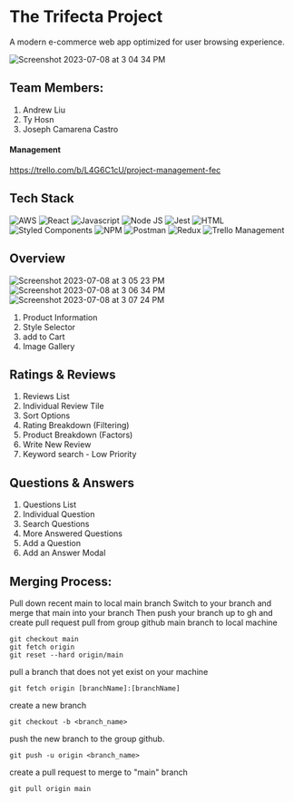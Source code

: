 # The Trifecta Project 

A modern e-commerce web app optimized for user browsing experience.

![Screenshot 2023-07-08 at 3 04 34 PM](https://github.com/TheTrifectaProject/FEC-Sprint/assets/104655832/08a59fee-e88e-4f11-9a12-3ffbaa01b622)



## Team Members:

1. Andrew Liu
2. Ty Hosn
3. Joseph Camarena Castro

#### Management 
https://trello.com/b/L4G6C1cU/project-management-fec

## Tech Stack

![AWS](https://img.shields.io/badge/Amazon_AWS-FF9900?style=for-the-badge&logo=amazonaws&logoColor=white)
![React](https://img.shields.io/badge/React-20232A?style=for-the-badge&logo=react&logoColor=61DAFB)
![Javascript](https://img.shields.io/badge/JavaScript-323330?style=for-the-badge&logo=javascript&logoColor=F7DF1E)
![Node JS](https://img.shields.io/badge/Node.js-339933?style=for-the-badge&logo=nodedotjs&logoColor=white)
![Jest](https://img.shields.io/badge/Jest-C21325?style=for-the-badge&logo=jest&logoColor=white)
![HTML](https://img.shields.io/badge/HTML5-E34F26?style=for-the-badge&logo=html5&logoColor=white)
![Styled Components](https://img.shields.io/badge/styled--components-DB7093?style=for-the-badge&logo=styled-components&logoColor=white)
![NPM](https://img.shields.io/badge/npm-CB3837?style=for-the-badge&logo=npm&logoColor=white)
![Postman](https://img.shields.io/badge/Postman-FF6C37?style=for-the-badge&logo=Postman&logoColor=white)
![Redux](https://img.shields.io/badge/Redux-593D88?style=for-the-badge&logo=redux&logoColor=white)
![Trello Management](https://img.shields.io/badge/Trello-0052CC?style=for-the-badge&logo=trello&logoColor=white)

## Overview
![Screenshot 2023-07-08 at 3 05 23 PM](https://github.com/TheTrifectaProject/FEC-Sprint/assets/104655832/8b2d1394-c3ff-4424-8cb5-d53f69514e27)
![Screenshot 2023-07-08 at 3 06 34 PM](https://github.com/TheTrifectaProject/FEC-Sprint/assets/104655832/f136b875-b78a-4e37-8540-55609c3baec3)
![Screenshot 2023-07-08 at 3 07 24 PM](https://github.com/TheTrifectaProject/FEC-Sprint/assets/104655832/ebf95212-4f0d-4b6f-880b-b3db469c9b7e)

1. Product Information
2. Style Selector
3. add to Cart
4. Image Gallery



## Ratings & Reviews

1. Reviews List
2. Individual Review Tile
3. Sort Options
4. Rating Breakdown (Filtering)
5. Product Breakdown (Factors)
6. Write New Review
7. Keyword search - Low Priority


## Questions & Answers

1. Questions List
2. Individual Question
3. Search Questions
4. More Answered Questions
5. Add a Question
6. Add an Answer Modal



## Merging Process: 
Pull down recent main to local main branch
Switch to your branch and merge that main into your branch
Then push your branch up to gh and create pull request
pull from group github main branch to local machine

```
git checkout main
git fetch origin
git reset --hard origin/main
```

pull a branch that does not yet exist on your machine
```
git fetch origin [branchName]:[branchName]
```

create a new branch
```
git checkout -b <branch_name>
```

push the new branch to the group github.
```
git push -u origin <branch_name>
```

create a pull request to merge to "main" branch
```
git pull origin main
```
